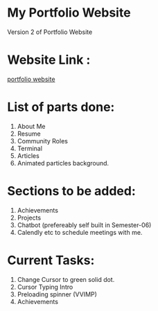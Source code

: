 # My Portfolio Website
Version 2 of Portfolio Website

# Website Link :
[portfolio website](https://vineethm.tech)

# List of parts done:
1) About Me
2) Resume 
3) Community Roles
4) Terminal 
5) Articles 
6) Animated particles background.

# Sections to be added:
1) Achievements
2) Projects 
3) Chatbot (prefereably self built in Semester-06)
4) Calendly etc to schedule meetings with me.

# Current Tasks:
1) Change Cursor to green solid dot.
2) Cursor Typing Intro
3) Preloading spinner (VVIMP)
4) Achievements 
